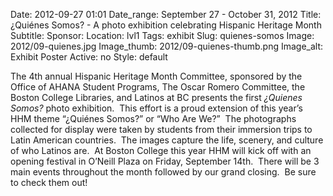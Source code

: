 Date: 2012-09-27 01:01 
Date_range: September 27 - October 31, 2012
Title: ¿Quiénes Somos? - A photo exhibition celebrating Hispanic Heritage Month 
Subtitle: 
Sponsor:
Location: lvl1
Tags: exhibit
Slug: quienes-somos
Image: 2012/09-quienes.jpg
Image_thumb: 2012/09-quienes-thumb.png
Image_alt: Exhibit Poster
Active: no
Style: default

The 4th annual Hispanic Heritage Month Committee, sponsored by the   Office of AHANA Student Programs, The Oscar Romero Committee, the Boston   College Libraries, and Latinos at BC presents the first <em>¿Quienes Somos?</em> photo exhibition.  This effort is a proud extension of this year&rsquo;s HHM   theme &ldquo;¿Quiénes Somos?&rdquo; or &ldquo;Who Are We?&rdquo;  The photographs collected for   display were taken by students from their immersion trips to Latin   American countries.  The images capture the life, scenery, and culture   of who Latinos are.  At Boston College this year HHM will kick off with   an opening festival in O&rsquo;Neill Plaza on Friday, September 14th.  There will be 3 main events throughout the month followed by our grand closing.  Be sure to check them out!

<!--

Active:
    Yes (will appear on Exhibit's homepage)
    No (will not appear on Exhibit's homepage, but will appear in archives)

Gallery locations: 
    Burns Library (burns)
    Theology and Ministry Library (tml)
    O'Neill Level One (lvl1)
    O'Neill Level Three (lvl3)
    O'Neill Reading Room (reading)
    O'Neill Reading Room Back Wall (backwall)
    O'Neill Lobby (lobby)
    History Dept, Stokes Hall (stokes)
    Bapst Exhibits (bapsts)
    Archived Bapst Exhibits (bapstsarchive)
  
Need spaces for:

  Virtual Exhibits (virtual)
  Tip O'Neill (tiponeill)

Style:
    Poster on left, text on right (default)
    Poster on right, text on left (right)
    Poster large, centered above text (middle_top)
    Poster large, centered below text (middle_down)

Add'l images
    <img src="/theme/img/exhibits/XXXX/201X/00-XXXX.png" alt="words" class="float_left">
    <img src="/theme/img/exhibits/XXXX/201X/00-XXXX.png" alt="words" class="float_right">
    <img src="/theme/img/exhibits/XXXX/201X/00-XXXX.png" alt="words" class="center">

-->

